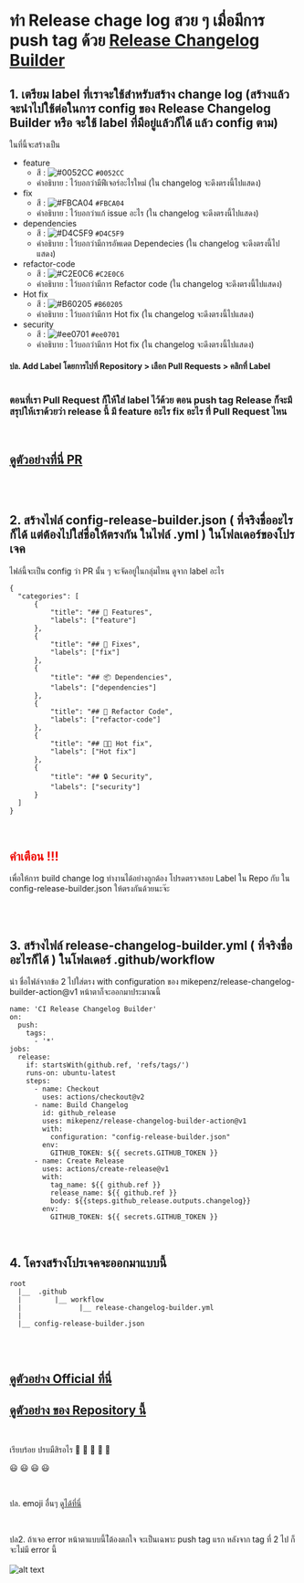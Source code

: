 # ทำ Release chage log สวย ๆ เมื่อมีการ push tag ด้วย [Release Changelog Builder](https://github.com/marketplace/actions/release-changelog-builder) 


## 1. เตรียม label ที่เราจะใช้สำหรับสร้าง change log (สร้างแล้วจะนำไปใช้ต่อในการ config ของ Release Changelog Builder หรือ จะใช้ label ที่มีอยู่แล้วก็ได้ แล้ว config ตาม) 
ในที่นี้จะสร้างเป็น    
- feature
   - สี  : ![#0052CC](https://via.placeholder.com/15/0052CC/000000?text=+) `#0052CC` 
   - คำอธิบาย : ไว้บอกว่ามีฟีเจอร์อะไรใหม่ (ใน changelog จะดึงตรงนี้ไปแสดง)
- fix 
   - สี  : ![#FBCA04](https://via.placeholder.com/15/FBCA04/000000?text=+) `#FBCA04` 
   - คำอธิบาย :  ไว้บอกว่าแก้ issue อะไร (ใน changelog จะดึงตรงนี้ไปแสดง)
- dependencies
   - สี  : ![#D4C5F9](https://via.placeholder.com/15/D4C5F9/000000?text=+) `#D4C5F9` 
   - คำอธิบาย :  ไว้บอกว่ามีการอัพเดต Dependecies (ใน changelog จะดึงตรงนี้ไปแสดง)
- refactor-code
   - สี  : ![#C2E0C6](https://via.placeholder.com/15/C2E0C6/000000?text=+) `#C2E0C6` 
   - คำอธิบาย :  ไว้บอกว่ามีการ Refactor code (ใน changelog จะดึงตรงนี้ไปแสดง)
- Hot fix
   - สี  : ![#B60205](https://via.placeholder.com/15/B60205/000000?text=+) `#B60205` 
   - คำอธิบาย :  ไว้บอกว่ามีการ Hot fix (ใน changelog จะดึงตรงนี้ไปแสดง)
- security
   - สี  : ![#ee0701](https://via.placeholder.com/15/ee0701/000000?text=+) `#ee0701` 
   - คำอธิบาย :  ไว้บอกว่ามีการ Hot fix (ใน changelog จะดึงตรงนี้ไปแสดง)

#### ปล. Add Label โดยการไปที่ Repository  > เลือก Pull Requests  > คลิกที่ Label <br /><br />


### ตอนที่เรา Pull Request ก็ให้ใส่ label ไว้ด้วย ตอน push tag Release ก็จะมีสรุปให้เราด้วยว่า release นี้ มี feature อะไร fix อะไร  ที่ Pull Request ไหน 
<br />

## [ดูตัวอย่างที่นี่ PR](https://github.com/saman-waruka/release-changelog--builder/pull/18)
<br /><br />

## 2. สร้างไฟล์ config-release-builder.json ( ที่จริงชื่ออะไรก็ได้  แต่ต้องไปใส่ชื่อให้ตรงกัน ในไฟล์ .yml ) ในโฟลเดอร์ของโปรเจค 
ไฟล์นี้จะเป็น config ว่า PR นั้น ๆ จะจัดอยู่ในกลุ่มไหน ดูจาก label อะไร
```
{
  "categories": [
      {
          "title": "## 🚀 Features",
          "labels": ["feature"]
      },
      {
          "title": "## 🐛 Fixes",
          "labels": ["fix"]
      },
      {
          "title": "## 📦 Dependencies",
          "labels": ["dependencies"]
      },
      {
          "title": "## 🔄 Refactor Code",
          "labels": ["refactor-code"]
      },
      {
          "title": "## 🔧🔨 Hot fix",
          "labels": ["Hot fix"]
      },
      {
          "title": "## 🔒 Security",
          "labels": ["security"]
      }
  ]
}
```

<br>

## <span style="color:#ee0701">คำเตือน !!!</span>
เพื่อให้การ build change log ทำงานได้อย่างถูกต้อง โปรดตรวจสอบ Label ใน Repo กับ ใน config-release-builder.json ให้ตรงกันด้วยนะจ๊ะ

<br /><br />

## 3. สร้างไฟล์ release-changelog-builder.yml ( ที่จริงชื่ออะไรก็ได้ ) ในโฟลเดอร์  .github/workflow

นำ ชื่อไฟล์จากข้อ 2  ไปใส่ตรง  with configuration ของ  mikepenz/release-changelog-builder-action@v1
หน้าตาก็จะออกมาประมาณนี้
```
name: 'CI Release Changelog Builder'
on:
  push:
    tags:
      - '*'
jobs:
  release:
    if: startsWith(github.ref, 'refs/tags/')
    runs-on: ubuntu-latest
    steps:
      - name: Checkout
        uses: actions/checkout@v2
      - name: Build Changelog
        id: github_release
        uses: mikepenz/release-changelog-builder-action@v1
        with:
          configuration: "config-release-builder.json"
        env:
          GITHUB_TOKEN: ${{ secrets.GITHUB_TOKEN }}
      - name: Create Release
        uses: actions/create-release@v1
        with:
          tag_name: ${{ github.ref }}
          release_name: ${{ github.ref }}
          body: ${{steps.github_release.outputs.changelog}}
        env:
          GITHUB_TOKEN: ${{ secrets.GITHUB_TOKEN }}
```
<br/>

## 4. โครงสร้างโปรเจคจะออกมาแบบนี้
```
root
  |__  .github
  |        |__ workflow
  |              |__ release-changelog-builder.yml
  |
  |__ config-release-builder.json
```

<br /><br />
## [ดูตัวอย่าง Official ที่นี่](https://github.com/mikepenz/release-changelog-builder-action/releases)
## [ดูตัวอย่าง ของ Repository นี้](https://github.com/saman-waruka/release-changelog--builder/releases)
<br />

เรียบร้อย ปรบมืสิรอไร  👏 👏 👏 👏 👏

 😃 😃 😃 😃

<br />

ปล. emoji อื่นๆ [ดูได้ที่นี่](https://gist.github.com/rxaviers/7360908)

<br />

ปล2. ถ้าเจอ error หน้าตาแบบนี้ไ่ต้องตกใจ จะเป็นเฉพาะ push tag แรก 
หลังจาก tag ที่ 2 ไป ก็จะไม่มี error นี้ 
<br /><br />
![alt text](https://res.cloudinary.com/dxqn5gftg/image/upload/v1617276036/Screen_Shot_2564-04-01_at_18.17.48_svelo8.png)
